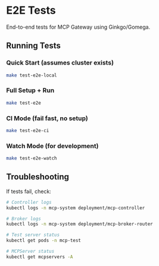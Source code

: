 # E2E Tests

End-to-end tests for MCP Gateway using Ginkgo/Gomega.

## Running Tests

### Quick Start (assumes cluster exists)
```bash
make test-e2e-local
```

### Full Setup + Run
```bash
make test-e2e
```

### CI Mode (fail fast, no setup)
```bash
make test-e2e-ci
```

### Watch Mode (for development)
```bash
make test-e2e-watch
```

## Troubleshooting

If tests fail, check:
```bash
# Controller logs
kubectl logs -n mcp-system deployment/mcp-controller

# Broker logs  
kubectl logs -n mcp-system deployment/mcp-broker-router

# Test server status
kubectl get pods -n mcp-test

# MCPServer status
kubectl get mcpservers -A
```
